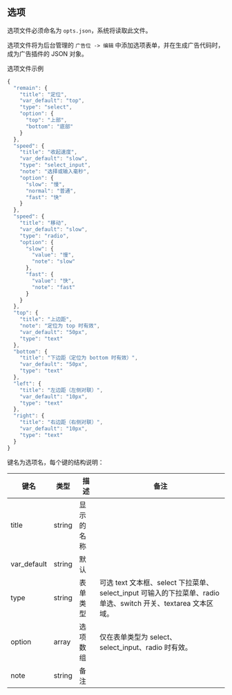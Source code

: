 ## 选项

选项文件必须命名为 `opts.json`，系统将读取此文件。

选项文件将为后台管理的 `广告位 -> 编辑` 中添加选项表单，并在生成广告代码时，成为广告插件的 JSON 对象。

选项文件示例

``` javascript
{
  "remain": {
    "title": "定位",
    "var_default": "top",
    "type": "select",
    "option": {
      "top": "上部",
      "bottom": "底部"
    }
  },
  "speed": {
    "title": "收起速度",
    "var_default": "slow",
    "type": "select_input",
    "note": "选择或输入毫秒",
    "option": {
      "slow": "慢",
      "normal": "普通",
      "fast": "快"
    }
  },
  "speed": {
    "title": "移动",
    "var_default": "slow",
    "type": "radio",
    "option": {
      "slow": {
        "value": "慢",
        "note": "slow"
      },
      "fast": {
        "value": "快",
        "note": "fast"
      }
    }
  },
  "top": {
    "title": "上边距",
    "note": "定位为 top 时有效",
    "var_default": "50px",
    "type": "text"
  },
  "bottom": {
    "title": "下边距（定位为 bottom 时有效）",
    "var_default": "50px",
    "type": "text"
  },
  "left": {
    "title": "左边距（左侧对联）",
    "var_default": "10px",
    "type": "text"
  },
  "right": {
    "title": "右边距（右侧对联）",
    "var_default": "10px",
    "type": "text"
  }
}
```

键名为选项名，每个键的结构说明：

| 键名 | 类型 | 描述 | 备注
| - | - | - | - |
| title | string | 显示的名称 | |
| var_default | string | 默认 | |
| type | string | 表单类型 | 可选 text 文本框、select 下拉菜单、select_input 可输入的下拉菜单、radio 单选、switch 开关、textarea 文本区域。 |
| option | array | 选项数组 | 仅在表单类型为 select、select_input、radio 时有效。 |
| note | string | 备注 | |

